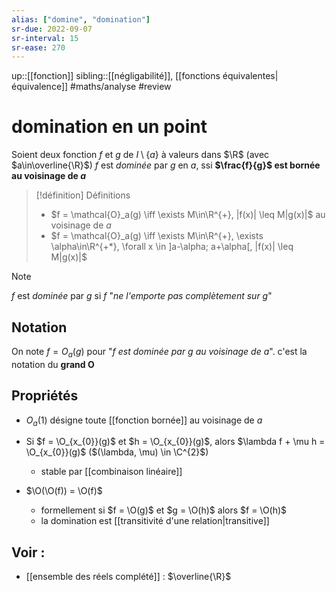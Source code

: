 ```yaml
---
alias: ["domine", "domination"]
sr-due: 2022-09-07
sr-interval: 15
sr-ease: 270
---
```

up::[[fonction]]
sibling::[[négligabilité]], [[fonctions équivalentes|équivalence]]
#maths/analyse #review 
# domination en un point
Soient deux fonction $f$ et $g$ de $I \setminus\{a\}$ à valeurs dans $\R$ (avec $a\in\overline{\R}$)
$f$ est _dominée_ par $g$ en $a$, ssi **$\frac{f}{g}$ est bornée au voisinage de $a$**

> [!définition] Définitions
>  - $f = \mathcal{O}_a(g) \iff \exists M\in\R^{+}, |f(x)| \leq M|g(x)|$ au voisinage de $a$
>  - $f = \mathcal{O}_a(g) \iff \exists M\in\R^{+}, \exists \alpha\in\R^{+*}, \forall x \in ]a-\alpha; a+\alpha[, |f(x)| \leq M|g(x)|$

> [!note]
> $f$ est _dominée_ par $g$ si $f$ "_ne l'emporte pas complètement sur $g$_"

## Notation
On note $f = O_{a}(g)$ pour "_$f$ est dominée par $g$ au voisinage de $a$_".
c'est la notation du **grand O**


## Propriétés

 - $O_{a}(1)$ désigne toute [[fonction bornée]] au voisinage de $a$
 
 - Si $f = \O_{x_{0}}(g)$ et $h = \O_{x_{0}}(g)$, alors $\lambda f + \mu h = \O_{x_{0}}(g)$ ($(\lambda, \mu) \in \C^{2}$)
     - stable par [[combinaison linéaire]]

 - $\O(\O(f)) = \O(f)$
     - formellement si $f = \O(g)$ et $g = \O(h)$ alors $f = \O(h)$
     - la domination est [[transitivité d'une relation|transitive]]
 
## Voir :

 - [[ensemble des réels complété]] : $\overline{\R}$
 
